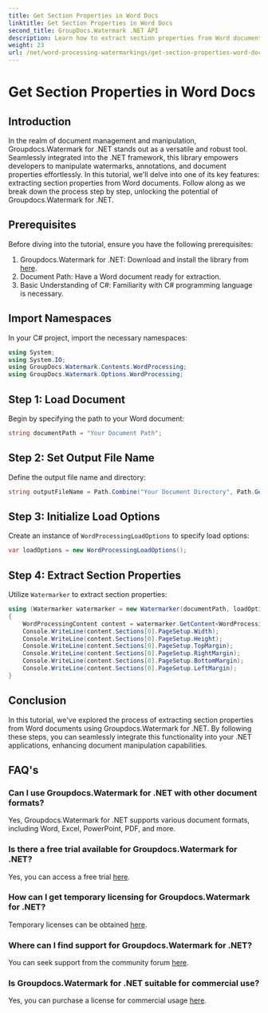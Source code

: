 ```yaml
---
title: Get Section Properties in Word Docs
linktitle: Get Section Properties in Word Docs
second_title: GroupDocs.Watermark .NET API
description: Learn how to extract section properties from Word documents using Groupdocs.Watermark for .NET. Enhance your document manipulation capabilities effortlessly.
weight: 23
url: /net/word-processing-watermarkings/get-section-properties-word-docs/
---
```


# Get Section Properties in Word Docs

## Introduction
In the realm of document management and manipulation, Groupdocs.Watermark for .NET stands out as a versatile and robust tool. Seamlessly integrated into the .NET framework, this library empowers developers to manipulate watermarks, annotations, and document properties effortlessly. In this tutorial, we'll delve into one of its key features: extracting section properties from Word documents. Follow along as we break down the process step by step, unlocking the potential of Groupdocs.Watermark for .NET.
## Prerequisites
Before diving into the tutorial, ensure you have the following prerequisites:
1. Groupdocs.Watermark for .NET: Download and install the library from [here](https://releases.groupdocs.com/Watermark/net/).
2. Document Path: Have a Word document ready for extraction.
3. Basic Understanding of C#: Familiarity with C# programming language is necessary.

## Import Namespaces
In your C# project, import the necessary namespaces:
```csharp
using System;
using System.IO;
using GroupDocs.Watermark.Contents.WordProcessing;
using GroupDocs.Watermark.Options.WordProcessing;
```
## Step 1: Load Document
Begin by specifying the path to your Word document:
```csharp
string documentPath = "Your Document Path";
```
## Step 2: Set Output File Name
Define the output file name and directory:
```csharp
string outputFileName = Path.Combine("Your Document Directory", Path.GetFileName(documentPath));
```
## Step 3: Initialize Load Options
Create an instance of `WordProcessingLoadOptions` to specify load options:
```csharp
var loadOptions = new WordProcessingLoadOptions();
```
## Step 4: Extract Section Properties
Utilize `Watermarker` to extract section properties:
```csharp
using (Watermarker watermarker = new Watermarker(documentPath, loadOptions))
{
    WordProcessingContent content = watermarker.GetContent<WordProcessingContent>();
    Console.WriteLine(content.Sections[0].PageSetup.Width);
    Console.WriteLine(content.Sections[0].PageSetup.Height);
    Console.WriteLine(content.Sections[0].PageSetup.TopMargin);
    Console.WriteLine(content.Sections[0].PageSetup.RightMargin);
    Console.WriteLine(content.Sections[0].PageSetup.BottomMargin);
    Console.WriteLine(content.Sections[0].PageSetup.LeftMargin);
}
```

## Conclusion
In this tutorial, we've explored the process of extracting section properties from Word documents using Groupdocs.Watermark for .NET. By following these steps, you can seamlessly integrate this functionality into your .NET applications, enhancing document manipulation capabilities.
## FAQ's
### Can I use Groupdocs.Watermark for .NET with other document formats?
Yes, Groupdocs.Watermark for .NET supports various document formats, including Word, Excel, PowerPoint, PDF, and more.
### Is there a free trial available for Groupdocs.Watermark for .NET?
Yes, you can access a free trial [here](https://releases.groupdocs.com/).
### How can I get temporary licensing for Groupdocs.Watermark for .NET?
Temporary licenses can be obtained [here](https://purchase.groupdocs.com/temporary-license/).
### Where can I find support for Groupdocs.Watermark for .NET?
You can seek support from the community forum [here](https://forum.groupdocs.com/c/watermark/19).
### Is Groupdocs.Watermark for .NET suitable for commercial use?
Yes, you can purchase a license for commercial usage [here](https://purchase.groupdocs.com/buy).
